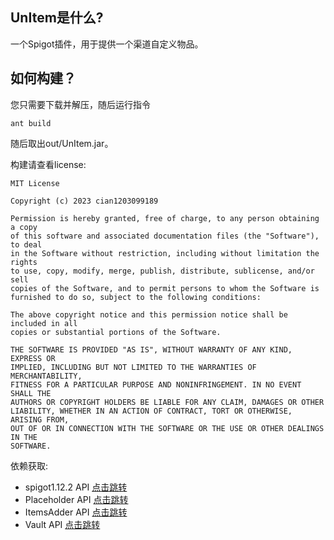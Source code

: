 ## UnItem是什么?
一个Spigot插件，用于提供一个渠道自定义物品。

## 如何构建？
您只需要下载并解压，随后运行指令
```text
ant build
```
随后取出out/UnItem.jar。
 
 构建请查看license:
 ```text
 MIT License

Copyright (c) 2023 cian1203099189

Permission is hereby granted, free of charge, to any person obtaining a copy
of this software and associated documentation files (the "Software"), to deal
in the Software without restriction, including without limitation the rights
to use, copy, modify, merge, publish, distribute, sublicense, and/or sell
copies of the Software, and to permit persons to whom the Software is
furnished to do so, subject to the following conditions:

The above copyright notice and this permission notice shall be included in all
copies or substantial portions of the Software.

THE SOFTWARE IS PROVIDED "AS IS", WITHOUT WARRANTY OF ANY KIND, EXPRESS OR
IMPLIED, INCLUDING BUT NOT LIMITED TO THE WARRANTIES OF MERCHANTABILITY,
FITNESS FOR A PARTICULAR PURPOSE AND NONINFRINGEMENT. IN NO EVENT SHALL THE
AUTHORS OR COPYRIGHT HOLDERS BE LIABLE FOR ANY CLAIM, DAMAGES OR OTHER
LIABILITY, WHETHER IN AN ACTION OF CONTRACT, TORT OR OTHERWISE, ARISING FROM,
OUT OF OR IN CONNECTION WITH THE SOFTWARE OR THE USE OR OTHER DEALINGS IN THE
SOFTWARE.
 ```
 
 
 依赖获取:
 * spigot1.12.2 API [点击跳转](https://github.com/Akarin-project/Akarin/archive/refs/tags/1.12.2-R0.4.3.zip)
 * Placeholder API [点击跳转](https://www.spigotmc.org/resources/placeholderapi.6245/)
 * ItemsAdder API [点击跳转](https://github.com/LoneDev6/API-ItemsAdder/packages/613535?version=3.2.5)
 * Vault API [点击跳转](https://repo.minebench.de/com/github/MilkBowl/VaultAPI/1.7.1/VaultAPI-1.7.1.jar)
